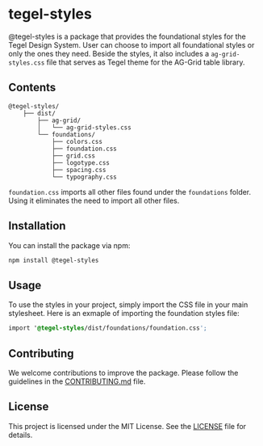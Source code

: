 # tegel-styles

@tegel-styles is a package that provides the foundational styles for the Tegel Design System. 
User can choose to import all foundational styles or only the ones they need.
Beside the styles, it also includes a `ag-grid-styles.css` file that serves as Tegel theme for the AG-Grid table library.

## Contents


```
@tegel-styles/
    ├── dist/
        ├── ag-grid/
        │   └── ag-grid-styles.css
        └── foundations/
            ├── colors.css
            ├── foundation.css
            ├── grid.css
            ├── logotype.css
            ├── spacing.css
            └── typography.css
```

<code>foundation.css</code> imports all other files found under the <code>foundations</code> folder. 
Using it eliminates the need to import all other files.     

## Installation

You can install the package via npm:

```sh
npm install @tegel-styles
```

## Usage

To use the styles in your project, simply import the CSS file in your main stylesheet.
Here is an exmaple of importing the foundation styles file:

```css
import '@tegel-styles/dist/foundations/foundation.css';
```

## Contributing

We welcome contributions to improve the package. Please follow the guidelines in the [CONTRIBUTING.md](../../CONTRIBUTING.md) file.

## License

This project is licensed under the MIT License. See the [LICENSE](../../LICENSE) file for details.